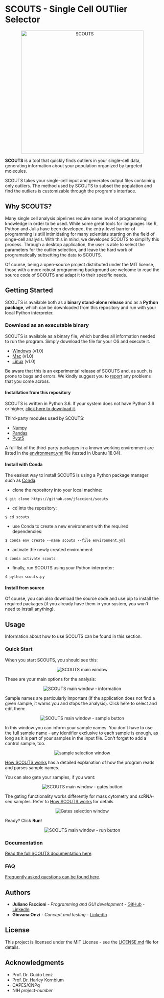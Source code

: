 # SCOUTS - Single Cell OUTlier Selector

<p align="middle">
<img src="images/cells-white.png" alt="SCOUTS" width="400"/>
</p>

**SCOUTS** is a tool that quickly finds outliers in your single-cell data, generating information about your population organized by targeted molecules.

SCOUTS takes your single-cell input and generates output files containing only outliers. The method used by SCOUTS to subset the population and find the outliers is customizable through the program's interface.

## Why SCOUTS?
Many single cell analysis pipelines require some level of programming knowledge in order to be used. While some great tools for languages like R, Python and Julia have been developed, the entry-level barrier of programming is still intimidating for many scientists starting on the field of singe-cell analysis. With this in mind, we developed SCOUTS to simplify this process. Through a desktop application, the user is able to select the parameters for the outlier selection, and leave the hard work of programatically subsetting the data to SCOUTS.

Of course, being a open-source project distributed under the MIT license, those with a more robust programming background are welcome to read the source code of SCOUTS and adapt it to their specific needs.

## Getting Started
SCOUTS is available both as a **binary stand-alone release** and as a **Python package**, which can be downloaded from this repository and run with your local Python interpreter.

### Download as an executable binary
SCOUTS is available as a binary file, which bundles all information needed to run the program. Simply download the file for your OS and execute it.

* [Windows](link) (v1.0)
* [Mac](link) (v1.0)
* [Linux](link) (v1.0)

Be aware that this is an experimental release of SCOUTS and, as such, is prone to bugs and errors. We kindly suggest you to [report](https://github.com/jfaccioni/scouts/issues) any problems that you come across.

#### Installation from this repository
SCOUTS is written in Python 3.6. If your system does not have Python 3.6 or higher, [click here to download it](https://www.python.org/downloads/).

Third-party modules used by SCOUTS:
* [Numpy](http://www.numpy.org/)
* [Pandas](https://pandas.pydata.org/)
* [Pyqt5](https://pypi.org/project/PyQt5/)


A full list of the third-party packages in a known working environment are listed in the [environment.yml](environment.yml) file (tested in Ubuntu 18.04).

#### Install with Conda
The easiest way to install SCOUTS is using a Python package manager such as [Conda](https://conda.io/docs/).

* clone the repository into your local machine:

```
$ git clone https://github.com/jfaccioni/scouts
```

* cd into the repository:

```
$ cd scouts
```

* use Conda to create a new environment with the required dependencies:

```
$ conda env create --name scouts --file environment.yml
```

* activate the newly created environment:

```
$ conda activate scouts
```

* finally, run SCOUTS using your Python interpreter:

```
$ python scouts.py
```

#### Install from source
Of course, you can also download the source code and use pip to install the required packages (if you already have them in your system, you won't need to install anything).

## Usage
Information about how to use SCOUTS can be found in this section.

### Quick Start

When you start SCOUTS, you should see this:

<p align="middle">
<img src="images/SCOUTS_main.png" alt="SCOUTS main window" scale="90%"/>
</p>

These are your main options for the analysis:

<p align="middle">
<img src="images/SCOUTS_info.png" alt="SCOUTS main window - information" scale="90%"/>
</p>

Sample names are particularly important (if the application does not find a given sample, it warns you and stops the analysis). Click here to select and edit them:

<p align="middle">
<img src="images/SCOUTS_samples.png" alt="SCOUTS main window - sample button" scale="90%"/>
</p>

In this window you can inform your sample names. You don't have to use the full sample name - any identifier exclusive to each sample is enough, as long as it is part of your samples in the input file. Don't forget to add a control sample, too.

<p align="middle">
<img src="images/SCOUTS_samplepage.png" alt="sample selection window" scale="90%"/>
</p>

[How SCOUTS works](link) has a detailed explanation of how the program reads and parses sample names.

You can also gate your samples, if you want:

<p align="middle">
<img src="images/SCOUTS_gates.png" alt="SCOUTS main window - gates button" scale="90%"/>
</p>

The gating functionality works differently for mass cytometry and scRNA-seq samples. Refer to [How SCOUTS works](link) for details.

<p align="middle">
<img src="images/SCOUTS_gatepage.png" alt="Gates selection window" scale="90%"/>
</p>

Ready? Click **Run**!

<p align="middle">
<img src="images/SCOUTS_run.png" alt="SCOUTS main window - run button" scale="90%"/>
</p>

### Documentation
[Read the full SCOUTS documentation here](link).

### FAQ
[Frequently asked questions can be found here](link).


## Authors
* **Juliano Faccioni** - *Programming and GUI development* - [GitHub](https://github.com/jfaccioni) - [LinkedIn](https://www.linkedin.com/in/juliano-faccioni-9b2133167)
* **Giovana Onzi** - *Concept and testing* -  [LinkedIn](https://www.linkedin.com/in/giovana-onzi-ba222895/)

## License
This project is licensed under the MIT License - see the [LICENSE.md](LICENSE.md) file for details.

## Acknowledgments
* Prof. Dr. Guido Lenz
* Prof. Dr. Harley Kornblum
* CAPES/CNPq
* NIH *project-number*

